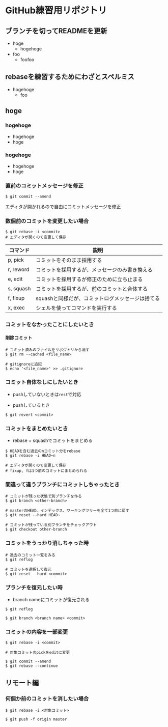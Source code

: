 # GitHub練習用リポジトリ

## ブランチを切ってREADMEを更新
- hoge
    - hogehoge
- foo
    - foofoo

## rebaseを練習するためにわざとスペルミス
- hogehoge
    - foo

## hoge

### hogehoge
- hogehoge
- hoge

### hogehoge
- hogehoge
- hoge


### 直前のコミットメッセージを修正

~~~
$ git commit --amend
~~~

エディタが開かれるので自由にコミットメッセージを修正

### 数個前のコミットを変更したい場合

~~~
$ git rebase -i <commit>
# エディタが開くので変更して保存
~~~

| コマンド | 説明 |
| --- | --- |
| p, pick | コミットをそのまま採用する |
| r, reword | コミットを採用するが、メッセージのみ書き換える |
| e, edit | コミットを採用するが修正のために立ち止まる |
| s, squash | コミットを採用するが、前のコミットと合体する |
| f, fixup | squashと同様だが、コミットログメッセージは捨てる |
| x, exec | シェルを使ってコマンドを実行する |

### コミットをなかったことにしたいとき

#### 削除コミット

~~~
# コミット済みのファイルをリポジトリから消す
$ git rm --cached <file_name>

# gitignoreに追記
$ echo '<file_name>' >> .gitignore
~~~

### コミット自体なしにしたいとき

- pushしていないときは``rest``で対応

- pushしているとき

~~~
$ git revert <commit>
~~~

### コミットをまとめたいとき

- rebase + squashでコミットをまとめる

~~~
$ HEADを含む過去のnコミット分をrebase
$ git rebase -i HEAD~n

# エディタが開くので変更して保存
# fixup, fは1つ前のコミットにまとめられる
~~~

### 間違って違うブランチにコミットしちゃったとき

~~~
# コミットが残った状態で別ブランチを作る
$ git branch <other-branch>

# masterのHEAD、インデックス、ワーキングツリーを全て1つ前に戻す
$ git reset --hard HEAD~

# コミットが残っている別ブランチをチェックアウト
$ git checkout other-branch
~~~

### コミットをうっかり消しちゃった時

~~~
# 過去のコミット一覧をみる
$ git reflog

# コミットを選択して復元
$ git reset --hard <commit>
~~~

### ブランチを復元したい時

- branch nameにコミットが復元される

~~~
$ git reflog

$ git branch <branch name> <commit>
~~~

### コミットの内容を一部変更

~~~
$ git rebase -i <commit>

# 対象コミットのpickをeditに変更

$ git commit --amend
$ git rebase --continue
~~~

## リモート編

### 何個か前のコミットを消したい場合

~~~
$ git rebase -i <対象コミット>

$ git push -f origin master
~~~
